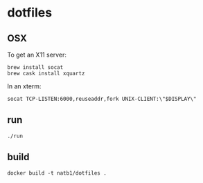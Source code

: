 # dotfiles

## OSX
To get an X11 server:
```
brew install socat
brew cask install xquartz
```
In an xterm:
```
socat TCP-LISTEN:6000,reuseaddr,fork UNIX-CLIENT:\"$DISPLAY\"
```

## run
```
./run
```

## build
```
docker build -t natb1/dotfiles .
```
